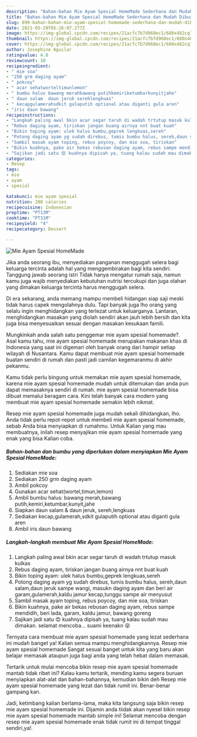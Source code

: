 ```yaml
---
description: "Bahan-bahan Mie Ayam Spesial HomeMade Sederhana dan Mudah Dibuat"
title: "Bahan-bahan Mie Ayam Spesial HomeMade Sederhana dan Mudah Dibuat"
slug: 699-bahan-bahan-mie-ayam-spesial-homemade-sederhana-dan-mudah-dibuat
date: 2021-05-29T05:26:07.277Z
image: https://img-global.cpcdn.com/recipes/21acfc7b7d968ec1/680x482cq70/mie-ayam-spesial-homemade-foto-resep-utama.jpg
thumbnail: https://img-global.cpcdn.com/recipes/21acfc7b7d968ec1/680x482cq70/mie-ayam-spesial-homemade-foto-resep-utama.jpg
cover: https://img-global.cpcdn.com/recipes/21acfc7b7d968ec1/680x482cq70/mie-ayam-spesial-homemade-foto-resep-utama.jpg
author: Josephine Aguilar
ratingvalue: 4.8
reviewcount: 10
recipeingredient:
- " mie soa"
- "250 grm daging ayam"
- " pokcoy"
- " acar sehatworteltimunlemon"
- " bumbu halus bawang merahbawang putihkemiriketumbarkunyitjahe"
- " daun salam  daun jeruk serehlengkuas"
- " kecapgulamerahsdkit gulaputih optional atau diganti gula aren"
- "iris daun bawang"
recipeinstructions:
- "Langkah paling awal bkin acar segar taruh di wadah trtutup masuk kulkas"
- "Rebus daging ayam, tiriskan jangan buang airnya nnt buat kuah"
- "Bikin toping ayam: ulek halus bumbu,geprek lengkuas,sereh"
- "Potong daging ayam yg sudah direbus, tumis bumbu halus, sereh,daun salam,daun jeruk sampe wangi, masukn daging ayam dan beri air garam,gulamerah,kaldu jamur kecap,tunggu sampe air menyusut"
- "Sambil masak ayam toping, rebus poycoy, dan mie soa, tiriskan"
- "Bikin kuahnya, pake air bekas rebusan daging ayam, rebus sampe mendidih, beri lada, garam, kaldu jamur, bawang goreng"
- "Sajikan jadi satu 😍 kuahnya dipisah ya, tuang kalau sudah mau dimakan. selamat mencoba... suami keenakn 😝"
categories:
- Resep
tags:
- mie
- ayam
- spesial

katakunci: mie ayam spesial 
nutrition: 208 calories
recipecuisine: Indonesian
preptime: "PT13M"
cooktime: "PT31M"
recipeyield: "4"
recipecategory: Dessert

---
```



![Mie Ayam Spesial HomeMade](https://img-global.cpcdn.com/recipes/21acfc7b7d968ec1/680x482cq70/mie-ayam-spesial-homemade-foto-resep-utama.jpg)

Jika anda seorang ibu, menyediakan panganan menggugah selera bagi keluarga tercinta adalah hal yang menggembirakan bagi kita sendiri. Tanggung jawab seorang istri Tidak hanya mengatur rumah saja, namun kamu juga wajib menyediakan kebutuhan nutrisi tercukupi dan juga olahan yang dimakan keluarga tercinta harus menggugah selera.

Di era  sekarang, anda memang mampu membeli hidangan siap saji meski tidak harus capek mengolahnya dulu. Tapi banyak juga lho orang yang selalu ingin menghidangkan yang terlezat untuk keluarganya. Lantaran, menghidangkan masakan yang diolah sendiri akan jauh lebih bersih dan kita juga bisa menyesuaikan sesuai dengan masakan kesukaan famili. 



Mungkinkah anda salah satu penggemar mie ayam spesial homemade?. Asal kamu tahu, mie ayam spesial homemade merupakan makanan khas di Indonesia yang saat ini digemari oleh banyak orang dari hampir setiap wilayah di Nusantara. Kamu dapat membuat mie ayam spesial homemade buatan sendiri di rumah dan pasti jadi camilan kegemaranmu di akhir pekanmu.

Kamu tidak perlu bingung untuk memakan mie ayam spesial homemade, karena mie ayam spesial homemade mudah untuk ditemukan dan anda pun dapat memasaknya sendiri di rumah. mie ayam spesial homemade bisa dibuat memalui beragam cara. Kini telah banyak cara modern yang membuat mie ayam spesial homemade semakin lebih nikmat.

Resep mie ayam spesial homemade juga mudah sekali dihidangkan, lho. Anda tidak perlu repot-repot untuk membeli mie ayam spesial homemade, sebab Anda bisa menyiapkan di rumahmu. Untuk Kalian yang mau membuatnya, inilah resep menyajikan mie ayam spesial homemade yang enak yang bisa Kalian coba.

<!--inarticleads1-->

##### Bahan-bahan dan bumbu yang diperlukan dalam menyiapkan Mie Ayam Spesial HomeMade:

1. Sediakan  mie soa
1. Sediakan 250 grm daging ayam
1. Ambil  pokcoy
1. Gunakan  acar sehat(wortel,timun,lemon)
1. Ambil  bumbu halus: bawang merah,bawang putih,kemiri,ketumbar,kunyit,jahe
1. Siapkan  daun salam &amp; daun jeruk, sereh,lengkuas
1. Sediakan  kecap,gulamerah,sdkit gulaputih optional atau diganti gula aren
1. Ambil iris daun bawang




<!--inarticleads2-->

##### Langkah-langkah membuat Mie Ayam Spesial HomeMade:

1. Langkah paling awal bkin acar segar taruh di wadah trtutup masuk kulkas
1. Rebus daging ayam, tiriskan jangan buang airnya nnt buat kuah
1. Bikin toping ayam: ulek halus bumbu,geprek lengkuas,sereh
1. Potong daging ayam yg sudah direbus, tumis bumbu halus, sereh,daun salam,daun jeruk sampe wangi, masukn daging ayam dan beri air garam,gulamerah,kaldu jamur kecap,tunggu sampe air menyusut
1. Sambil masak ayam toping, rebus poycoy, dan mie soa, tiriskan
1. Bikin kuahnya, pake air bekas rebusan daging ayam, rebus sampe mendidih, beri lada, garam, kaldu jamur, bawang goreng
1. Sajikan jadi satu 😍 kuahnya dipisah ya, tuang kalau sudah mau dimakan. selamat mencoba... suami keenakn 😝




Ternyata cara membuat mie ayam spesial homemade yang lezat sederhana ini mudah banget ya! Kalian semua mampu menghidangkannya. Resep mie ayam spesial homemade Sangat sesuai banget untuk kita yang baru akan belajar memasak ataupun juga bagi anda yang telah hebat dalam memasak.

Tertarik untuk mulai mencoba bikin resep mie ayam spesial homemade mantab tidak ribet ini? Kalau kamu tertarik, mending kamu segera buruan menyiapkan alat-alat dan bahan-bahannya, kemudian bikin deh Resep mie ayam spesial homemade yang lezat dan tidak rumit ini. Benar-benar gampang kan. 

Jadi, ketimbang kalian berlama-lama, maka kita langsung saja bikin resep mie ayam spesial homemade ini. Dijamin anda tiidak akan nyesel bikin resep mie ayam spesial homemade mantab simple ini! Selamat mencoba dengan resep mie ayam spesial homemade enak tidak rumit ini di tempat tinggal sendiri,ya!.

